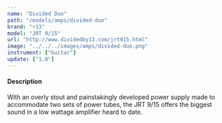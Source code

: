```yaml
---
name: "Divided Duo"
path: "/models/amps/divided-duo"
brand: "÷13"
model: "JRT 9/15"
url: "http://www.dividedby13.com/jrt915.html"
image: "../../../images/amps/divided-duo.png"
instrument: ["Guitar"]
update: ["1.0"]
---
```

#### Description
With an overly stout and painstakingly developed power supply made to accommodate two sets of power tubes, the JRT 9/15 offers the biggest sound in a low wattage amplifier heard to date.